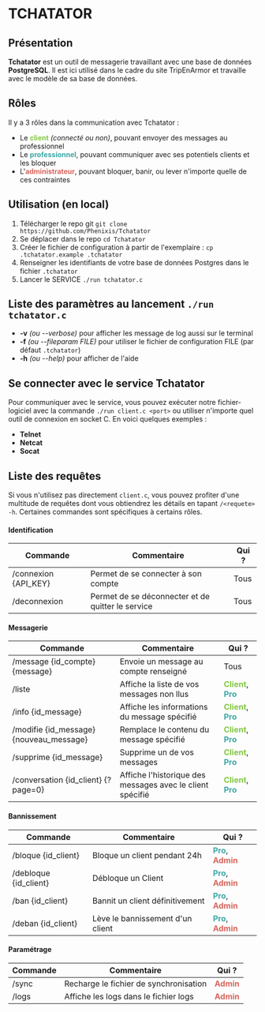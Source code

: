 # TCHATATOR

## Présentation
**Tchatator** est un outil de messagerie travaillant avec une base de données **PostgreSQL**.
Il est ici utilisé dans le cadre du site TripEnArmor et travaille avec le modèle de sa base de données.

## Rôles
<style>
    .role {
        font-weight: bold;
    }
    .client {
        color: #83c744;
    }
    .pro {
        color: #3ba8a6;
    }
    .admin {
        color: #d6665e;
    }
</style>

Il y a 3 rôles dans la communication avec Tchatator :
- Le <span class="role client">client</span> *(connecté ou non)*, pouvant envoyer des messages au professionnel
- Le <span class="role pro">professionnel</span>, pouvant communiquer avec ses potentiels clients et les bloquer
- L'<span class="role admin">administrateur</span>, pouvant bloquer, banir, ou lever n'importe quelle de ces contraintes

## Utilisation (en local)
1. Télécharger le repo git ```git clone https://github.com/Phenixis/Tchatator```
2. Se déplacer dans le repo ```cd Tchatator```
3. Créer le fichier de configuration à partir de l'exemplaire : ```cp .tchatator.example .tchatator``` 
4. Renseigner les identifiants de votre base de données Postgres dans le fichier ```.tchatator```
4. Lancer le SERVICE ```./run tchatator.c```

## Liste des paramètres au lancement ```./run tchatator.c```
- **-v** *(ou --verbose)* pour afficher les message de log aussi sur le terminal
- **-f** *(ou --fileparam FILE)* pour utiliser le fichier de configuration FILE (par défaut ```.tchatator```)
- **-h** *(ou --help)* pour afficher de l'aide

## Se connecter avec le service Tchatator
Pour communiquer avec le service, vous pouvez exécuter notre fichier-logiciel avec la commande ```./run client.c <port>``` ou utiliser n'importe quel outil de connexion en socket C. En voici quelques exemples :
- **Telnet**
- **Netcat**
- **Socat**

## Liste des requêtes
Si vous n'utilisez pas directement ```client.c```, vous pouvez profiter d'une multitude de requêtes dont vous obtiendrez les détails en tapant ```/<requete> -h```. Certaines commandes sont spécifiques à certains rôles.

#### Identification
| Commande       | Commentaire                               | Qui ?          |
|----------------|-------------------------------------------|---------------|
| /connexion {API_KEY}     | Permet de se connecter à son compte       | Tous          |
| /deconnexion   | Permet de se déconnecter et de quitter le service | Tous          |

#### Messagerie
| Commande                          | Commentaire                               | Qui ?          |
|-----------------------------------|-------------------------------------------|---------------|
| /message {id_compte} {message}    | Envoie un message au compte renseigné | Tous          |
| /liste                             | Affiche la liste de vos messages non llus | <span class="role client">Client</span>, <span class="role pro">Pro</span> |
| /info {id_message}       | Affiche les informations du message spécifié | <span class="role client">Client</span>, <span class="role pro">Pro</span> |
| /modifie {id_message} {nouveau_message}       | Remplace le contenu du message spécifié | <span class="role client">Client</span>, <span class="role pro">Pro</span> |
| /supprime {id_message} | Supprime un de vos messages | <span class="role client">Client</span>, <span class="role pro">Pro</span> |
| /conversation {id_client} {?page=0} | Affiche l'historique des messages avec le client spécifié | <span class="role client">Client</span>, <span class="role pro">Pro</span> |

#### Bannissement
| Commande     | Commentaire                                 | Qui ?          |
|--------------|---------------------------------------------|---------------|
| /bloque {id_client} | Bloque un client pendant 24h                       | <span class="role pro">Pro</span>, <span class="role admin">Admin</span> |
| /debloque {id_client} | Débloque un Client                       | <span class="role pro">Pro</span>, <span class="role admin">Admin</span> |
| /ban {id_client}    | Bannit un client définitivement                          | <span class="role pro">Pro</span>, <span class="role admin">Admin</span> |
| /deban {id_client}  | Lève le bannissement d'un client                         | <span class="role pro">Pro</span>, <span class="role admin">Admin</span> |

#### Paramétrage
| Commande | Commentaire                                | Qui ?          |
|----------|--------------------------------------------|---------------|
| /sync    | Recharge le fichier de synchronisation | <span class="role admin">Admin</span> |
| /logs    | Affiche les logs dans le fichier logs               | <span class="role admin">Admin</span> |
